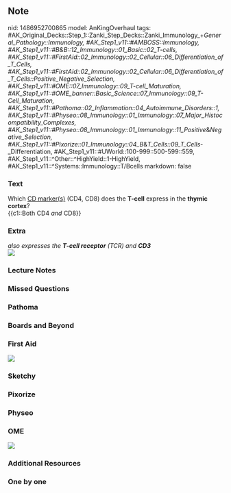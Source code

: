 ## Note
nid: 1486952700865
model: AnKingOverhaul
tags: #AK_Original_Decks::Step_1::Zanki_Step_Decks::Zanki_Immunology_+_General_Pathology::Immunology, #AK_Step1_v11::#AMBOSS::Immunology, #AK_Step1_v11::#B&B::12_Immunology::01_Basic::02_T-cells, #AK_Step1_v11::#FirstAid::02_Immunology::02_Cellular::06_Differentiation_of_T_Cells, #AK_Step1_v11::#FirstAid::02_Immunology::02_Cellular::06_Differentiation_of_T_Cells::Positive_Negative_Selection, #AK_Step1_v11::#OME::07_Immunology::09_T-cell_Maturation, #AK_Step1_v11::#OME_banner::Basic_Science::07_Immunology::09_T-Cell_Maturation, #AK_Step1_v11::#Pathoma::02_Inflammation::04_Autoimmune_Disorders::1, #AK_Step1_v11::#Physeo::08_Immunology::01_Immunology::07_Major_Histocompatibility_Complexes, #AK_Step1_v11::#Physeo::08_Immunology::01_Immunology::11_Positive_&_Negative_Selection, #AK_Step1_v11::#Pixorize::01_Immunology::04_B_&_T_Cells::09_T_Cells_-_Differentiation, #AK_Step1_v11::#UWorld::100-999::500-599::559, #AK_Step1_v11::^Other::^HighYield::1-HighYield, #AK_Step1_v11::^Systems::Immunology::T/Bcells
markdown: false

### Text
<div>
  Which <u>CD marker(s)</u> (CD4, CD8) does the <b>T-cell</b>
  express in the <b>thymic cortex</b>?
</div>
<div>
  {{c1::Both CD4 <i>and</i> CD8}}
</div>

### Extra
<div>
  <i>also expresses the <b>T-cell receptor</b> (TCR) and
  <b>CD3</b></i>
</div>
<div><img src="paste-94536525152733.jpg"></div>

### Lecture Notes


### Missed Questions


### Pathoma


### Boards and Beyond


### First Aid
<img src="tmpwwng4cg_.png">

### Sketchy


### Pixorize


### Physeo


### OME
<div class="ome-widget">
  <a href=
  "https://onlinemeded.org/spa/immunology/t-cell-maturation/acquire?ref=anki">
  <img src="_OME_AnkiFlashcards_Lesson_3.png"></a>
</div>

### Additional Resources


### One by one

